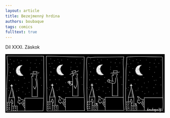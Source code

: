 ```yaml
---
layout: article
title: Bezejmenný hrdina
authors: boubaque
tags: comics
fulltext: true
---
```


Díl XXXI. Záskok

<div class="hrdina"><img src="hrdina31.jpg"></div>
